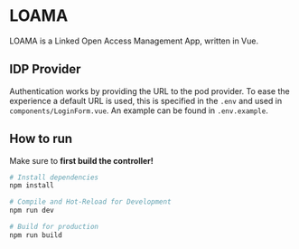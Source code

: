 # LOAMA

LOAMA is a Linked Open Access Management App, written in Vue.

## IDP Provider

Authentication works by providing the URL to the pod provider. To ease the experience a default URL is used, this is specified in the `.env` and used in `components/LoginForm.vue`. An example can be found in `.env.example`.

## How to run

Make sure to **first build the controller!**

```sh
# Install dependencies
npm install

# Compile and Hot-Reload for Development
npm run dev

# Build for production
npm run build

```
